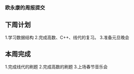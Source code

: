 ### 欧永康的周报提交 ###

##  下周计划  ##
1.学习数据结构
2.完成高数、C++、线代的复习。
3.准备元旦晚会

## 本周完成 ##
1.完成线代的刷题
2.完成高数的刷题
3.上场春节音乐会
